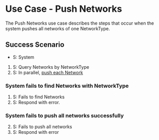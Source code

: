 # Use Case - Push Networks

The Push Networks use case describes the steps that occur when
the system pushes all networks of one NetworkType.

## Success Scenario

* S: System

1. S: Query Networks by NetworkType
2. S: In parallel, [push each Network](push-network.md)

### System fails to find Networks with NetworkType

1. S: Fails to find Networks
2. S: Respond with error.

### System fails to push all networks successfully

2. S: Fails to push all networks
3. S: Respond with error
